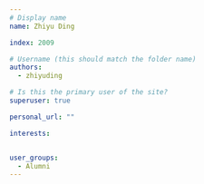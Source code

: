 ```yaml
---
# Display name
name: Zhiyu Ding

index: 2009

# Username (this should match the folder name)
authors:
  - zhiyuding

# Is this the primary user of the site?
superuser: true

personal_url: ""

interests:


user_groups:
  - Alumni
---
```

